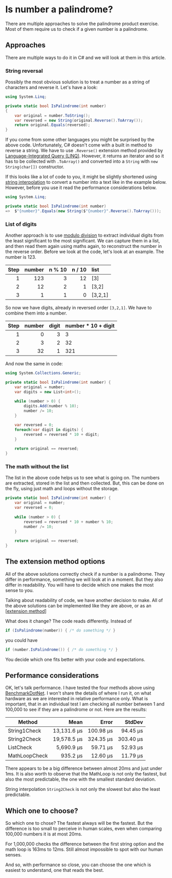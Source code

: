 # Is number a palindrome? 

There are multiple approaches to solve the palindrome product exercise. 
Most of them require us to check if a given number is a palindrome. 

## Approaches
There are multiple ways to do it in C# and we will look at them in this article. 

### String reversal

Possibly the most obvious solution is to treat a number as a string of characters
and reverse it. Let's have a look:

```csharp
using System.Linq;

private static bool IsPalindrome(int number)
{
    var original = number.ToString();
    var reversed = new String(original.Reverse().ToArray());
    return original.Equals(reversed);
}
```

If you come from some other languages you might be surprised by the above code.
Unfortunately, C# doesn't come with a built in method to reverse a string. 
We have to use `.Reverse()` extension method provided by 
[Language-Integrated Query (LINQ)](https://learn.microsoft.com/en-us/dotnet/csharp/programming-guide/concepts/linq/). However, it returns an iterator and so it has to be collected with `.ToArray()` 
and converted into a `String` with `new String(char[])` constructor. 


If this looks like a lot of code to you, it might be slightly shortened using 
[string interpolation](https://learn.microsoft.com/en-us/dotnet/csharp/tutorials/string-interpolation)
to convert a number into a text like in the example below. However, before you use it
read the performance considerations below.

```csharp
using System.Linq;

private static bool IsPalindrome(int number)
=>  $"{number}".Equals(new String($"{number}".Reverse().ToArray()));
```

### List of digits

Another approach is to use [modulo division](https://en.wikipedia.org/wiki/Modulo)
to extract individual digits from the least significant to the most significant. 
We can capture them in a list, and then read them again using maths again, 
to reconstruct the number in the reverse order. Before we look at the code, 
let's look at an example. The number is 123. 

| Step | number | n % 10 | n / 10 |    list |
|-----:|-------:|-------:|-------:|:--------|
|    1 |    123 |      3 |     12 | [3]     |
|    2 |     12 |      2 |      1 | [3,2]   |
|    3 |      1 |      1 |      0 | [3,2,1] |

So now we have digits, already in reversed order `[3,2,1]`. We have to combine them into a number.

| Step | number | digit | number * 10 + digit |
|-----:|-------:|------:|:--------------------|
|    1 |      0 |     3 | 3                   |
|    2 |      3 |     2 | 32                  |
|    3 |     32 |     1 | 321                 |

And now the same in code:

```csharp
using System.Collections.Generic;

private static bool IsPalindrome(int number) { 
    var original = number;
    var digits = new List<int>();
    
    while (number > 0) { 
        digits.Add(number % 10);
        number /= 10;
    }

    var reversed = 0;
    foreach(var digit in digits) {
        reversed = reversed * 10 + digit;
    }
    
    return original == reversed;
}
```

### The math without the list

The list in the above code helps us to see what is going on. 
The numbers are extracted, stored in the list and then collected. 
But, this can be done on the fly, using just math and loops without the storage. 

```csharp
private static bool IsPalindrome(int number) { 
    var original = number;
    var reversed = 0;
    
    while (number > 0) { 
        reversed = reversed * 10 + number % 10;
        number /= 10;
    }
    
    return original == reversed;
}
```

## The extension method options
All of the above solutions correctly check if a number is a palindrome. 
They differ in performance, something we will look at in a moment.
But they also differ in readability. You will have to decide which one makes
the most sense to you. 

Talking about readability of code, we have another decision to make. 
All of the above solutions can be implemented like they are above, or 
as an [[extension method](https://learn.microsoft.com/en-us/dotnet/csharp/programming-guide/classes-and-structs/extension-methods)]

What does it change? The code reads differently. Instead of 

```csharp
if (IsPalindrome(number)) { /* do something */ }
```

you could have

```csharp
if (number.IsPalindrome()) { /* do something */ }
```

You decide which one fits better with your code and expectations. 


## Performance considerations

OK, let's talk performance. I have tested the four methods above using
[BenchmarkDotNet](https://benchmarkdotnet.org/). I won't share the details
of where I run it, on what hardware as we are interested in relative performance only. 
What is important, that in an individual test I am checking all number between 1 and 100,000
to see if they are a palindrome or not. Here are the results:


|        Method |        Mean |     Error |    StdDev |
|-------------- |------------:|----------:|----------:|
|  String1Check | 13,131.6 μs | 100.98 μs |  94.45 μs |
|  String2Check | 19,578.5 μs | 324.35 μs | 303.40 μs |
|     ListCheck |  5,690.9 μs |  59.71 μs |  52.93 μs |
| MathLoopCheck |    935.2 μs |  12.60 μs |  11.79 μs |

There appears to be a big difference between almost 20ms and just under 1ms. 
It is also worth to observe that the MathLoop is not only the fastest, but also
the most predictable, the one with the smallest standard deviation. 

String interpolation `String2Check` is not only the slowest but also the least predictable. 

## Which one to choose?

So which one to chose? The fastest always will be the fastest. But the difference is too small
to perceive in human scales, even when comparing 100,000 numbers it is at most 20ms. 

For 1,000,000 checks  the difference between the first string option and the math loop is 163ms to 12ms. 
Still almost impossible to spot with our human senses. 

And so, with performance so close, you can choose the one which is easiest to understand,
one that reads the best. 